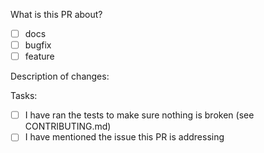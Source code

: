 What is this PR about?
- [ ] docs
- [ ] bugfix
- [ ] feature

Description of changes:
<!--
Mention the issue this PR is addressing
Describe the changes you made preferrably broken down into a list in the following format:
1. <filename> - <update done>
-->

Tasks:
- [ ] I have ran the tests to make sure nothing is broken (see CONTRIBUTING.md)
- [ ] I have mentioned the issue this PR is addressing
